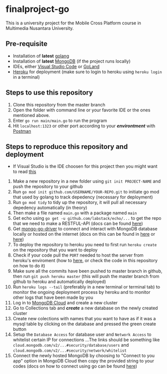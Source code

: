 # finalproject-go

This is a university project for the Mobile Cross Platform course in Multimedia Nusantara University.


## Pre-requisite
+ Installation of **latest** [golang](https://golang.org/)
+ Installation of **latest** [MongoDB](https://www.mongodb.com/) (if the project runs locally)
+ IDEs, either [Visual Studio Code](https://code.visualstudio.com/) or [GoLand](https://www.jetbrains.com/go/)
+ [Heroku](https://devcenter.heroku.com/articles/heroku-cli) for deployment (make sure to login to heroku using `heroku login` in a terminal)

## Steps to use this repository
1. Clone this repository from the master branch
2. Open the folder with command line or your favorite IDE or the ones mentioned above.
3. Enter `go run main/main.go` to run the program
4. Hit `localhost:1323` or other port according to your ***environtment*** with [Postman](https://www.getpostman.com/)

## Steps to reproduce this repository and deployment
+ If Visual Studio is the IDE choosen for this project then you might want to read [this](https://rominirani.com/setup-go-development-environment-with-visual-studio-code-7ea5d643a51a)
1. Make a new repository in a new folder using `git init PROJECT-NAME` and push the repository to your github
2. Run `go mod init github.com/USERNAME/YOUR-REPO.git` to initiate go mod that used by golang to track depedency (necessary for deployment)
3. Run `go mod tidy` to tidy up the repository, it will pull all necessary depedency automatically (in theory)
4. Then make a file named `main.go` with a package named `main`
5. Get echo using `go get -u github.com/labstack/echo/...` to get the repo that we need to make a RESTFUL-API (docs can be found [here](https://echo.labstack.com/guide))
6. Get [mongo-go-driver](https://github.com/mongodb/mongo-go-driver) to connect and interact with MongoDB database locally or hosted on the internet (docs on this can be found in [here](https://godoc.org/go.mongodb.org/mongo-driver/mongo) or [here](https://docs.mongodb.com/ecosystem/drivers/go/))
7. To deploy the repository to heroku you need to first run `heroku create` on the repository that you want to deploy
8. Check if your code pull the `PORT` needed to host the server from heroku's enviroment (how to [here](https://gobyexample.com/environment-variables), or check the code in this repository on how to do it)
8. Make sure all the commits have been pushed to master branch in github, then run `git push heroku master` (this will push the master branch from github to heroku and automatically deployed)
9. Run `heroku logs --tail` (preferably in a new terminal or terminal tab) to monitor the ongoing deployment process by heroku and to monitor other logs that have been made by you
10. Log in to [MongoDB Cloud](https://cloud.mongodb.com/) and create a new cluster
11. Go to Collections tab and ***create*** a new database on the newly created cluster
12. Create new colections with names that you want to have as if it was a mysql table by clicking on the database and pressed the green create button
13. Setup the `Database Access` for database user and `Network Access` to whitelist certain IP for connections
...The links should be something like `cloud.mongodb.com/v2/...#security/database/users` and `cloud.mongodb.com/v2/...#security/network/whitelist`
14. Connect the newly hosted MongoDB by choosing to "Connect to you app" option in MongoDB Cloud then copy the provided string to your codes (docs on how to connect using go can be found [here](https://docs.atlas.mongodb.com/driver-connection/))
